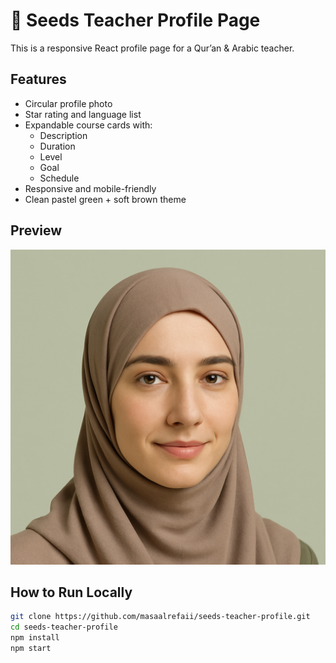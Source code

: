# 🌱 Seeds Teacher Profile Page

This is a responsive React profile page for a Qur’an & Arabic teacher.

## Features

- Circular profile photo
- Star rating and language list
- Expandable course cards with:
  - Description
  - Duration
  - Level
  - Goal
  - Schedule
- Responsive and mobile-friendly
- Clean pastel green + soft brown theme

## Preview

![preview](./src/profile.png)

## How to Run Locally

```bash
git clone https://github.com/masaalrefaii/seeds-teacher-profile.git
cd seeds-teacher-profile
npm install
npm start
